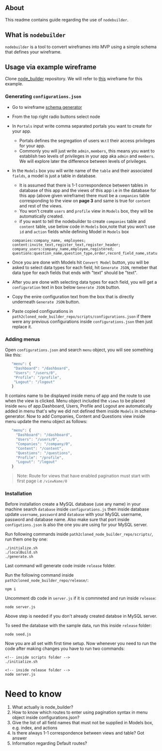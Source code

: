 ## About

This readme contains guide regarding the use of `nodebuilder`.

## What is `nodebuilder`

`nodebuilder` is a tool to convert wireframes into MVP using a simple schema that defines your wireframe.

## Usage via example wireframe
Clone [node_builder](http://104.225.217.239:3000/manaknight/paxifist) repository.
We will refer to [this](./wireframe.pdf) wireframe for this example.

### Generating `configurations.json`

- Go to wireframe [schema generator](https://webhook.manaknightdigital.com/schema/pre)
- From the top right radio buttons select node
- In `Portals` input write comma separated portals you want to create for your app.
  - Portals defines the segregation of users w.r.t their access privileges for your app.
  - Commonly you will just write `admin,members`, this means you want to establish two levels of privileges in your app aka `admin` and `members`. We will explore later the difference between levels of privileges.
- In the `Models` box you will write name of the `table` and their associated `fields`, a model is just a table in database.
  - It is assumed that there is 1-1 correspondence between tables in database of this app and the views of this app i.e in the database for this app (above given wireframe) there must be a `companies` table corresponding to the view on **page 3** and same is true for `content` and rest of the views.
  - You won't create `users` and `profile` view in `Models` box, they will be automatically created.
  - if you want to tell the nodebuilder to create `companies` table and `content` table, use below code in `Models` box,note that you won't use `id` and `action` fields while defining Model in `Models` box

  ```
  companies:company_name, employees;
  content:invite_text,register_text,register_header;
  company_users:company_name,employee,registered;
  questions:question_name,question_type,order,record_field_name,status;
  ```

- Once you are done with Models hit `Convert Model` button, you will be asked to select data types for each field, hit `Generate JSON`, remeber that data type for each fields that ends with "text" should be "text".
- After you are done with selecting data types for each field, you will get a `configuration` text in box below `Generate JSON` button. 
- Copy the enire configuration text from the box that is directly underneath `Generate JSON` button.
- Paste copied configurations in `path2cloned_node_builder_repo/scripts/configurations.json` if there were any previous configurations inside `configurations.json` then just replace it.

### Adding menus
Open `configurations.json` and search `menu` object, you will see something like this:

```js
   "menu": {
    "Dashboard": "/dashboard",
    "Users": "/users/0",
    "Profile": "/profile",
    "Logout": "/logout"
   }
```
It contains name to be displayed inside menu of app and the route to use when the view is clicked.
Menu object included the `views` to be placed inside `menu` of app.Dashboard, Users, Profile and Logout are automatically added in menu that's why we did not defined them inside `Models` in schema-generator.
Now to add Companies, Content and Questions view inside menu update the menu object as follows:

```js
   "menu": {
     "Dashboard": "/dashboard",
     "Users": "/users/0",
     "Companies": "/company/0",
     "Content": "/content",
     "Questions": "/questions",
     "Profile": "/profile",
     "Logout": "/logout"
   }
```

> Note: Route for views that have enabled pagination must start with first page i.e `/viewName/0`

### Installation
Before installation create a MySQL database (use any name) in your machine search `database` inside `configurations.js` then inside database update `username`, `password` and `database` with your MySQL username, password and database name. Also make sure that port inside `configutions.json` is also the one you are using for your MySQL server.

Run following commands inside `path2cloned_node_builder_repo/scripts/`, run them one by one:
```console
./initialize.sh
./localBuild.sh
./generate.sh
```
Last command will generate  code inside `release` folder.

Run the following command inside `path2cloned_node_builder_repo/release/`:
```console
npm i
```

Uncomment db code in `server.js` if it is commneted and run inside `release`:

```console
node server.js
```
Above step is needed if you don't already created databse in MySQL server.

To seed the database with the sample data, run this inside `release` folder:

```console
node seed.js
```

Now you are all set with first time setup.
Now whenever you need to run the code after making changes you have to run two commands:

```console
<!-- inside scripts folder -->
./initialize.sh

<!-- inside release folder -->
node server.js
```

## 

# Need to know

1. What actually is node_builder?
1. How to know which routes to enter using pagination syntax in menu object inside configurations.json?
1. Give the list of all field names that must not be supplied in Models box, e.g. index, and actions
1. Is there always 1-1 correspondence between views and table? 
    Got answer
1. Information regarding Default routes? 